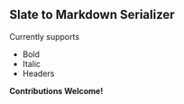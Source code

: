 ## Slate to Markdown Serializer

Currently supports 
- Bold
- Italic
- Headers


**Contributions Welcome!**